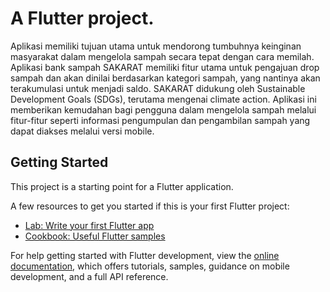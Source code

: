 # A Flutter project.

Aplikasi memiliki tujuan utama untuk mendorong tumbuhnya keinginan masyarakat dalam mengelola sampah secara tepat dengan cara memilah. Aplikasi bank sampah SAKARAT memiliki fitur utama untuk pengajuan drop sampah dan akan dinilai berdasarkan kategori sampah, yang nantinya akan terakumulasi untuk menjadi saldo. SAKARAT didukung oleh Sustainable Development Goals (SDGs), terutama mengenai climate action. Aplikasi ini memberikan kemudahan bagi pengguna dalam mengelola sampah melalui fitur-fitur seperti informasi pengumpulan dan pengambilan sampah yang dapat diakses melalui versi mobile.

## Getting Started

This project is a starting point for a Flutter application.

A few resources to get you started if this is your first Flutter project:

- [Lab: Write your first Flutter app](https://docs.flutter.dev/get-started/codelab)
- [Cookbook: Useful Flutter samples](https://docs.flutter.dev/cookbook)

For help getting started with Flutter development, view the
[online documentation](https://docs.flutter.dev/), which offers tutorials,
samples, guidance on mobile development, and a full API reference.
